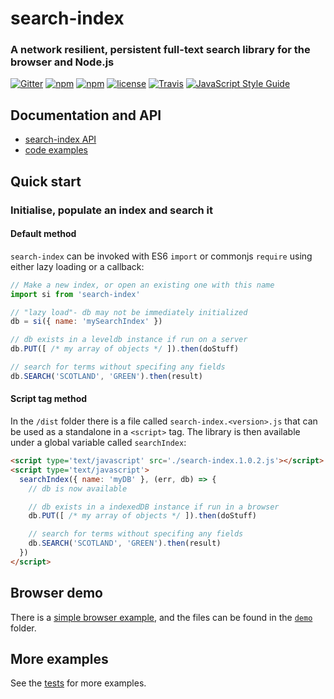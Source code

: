 # search-index

### A network resilient, persistent full-text search library for the browser and Node.js

[![Gitter](https://img.shields.io/gitter/room/nwjs/nw.js.svg?style=flat-square)](https://gitter.im/fergiemcdowall/search-index)
[![npm](https://img.shields.io/npm/v/search-index.svg?style=flat-square)](https://www.npmjs.com/package/search-index)
[![npm](https://img.shields.io/npm/dm/search-index.svg?style=flat-square)](https://npm-stat.com/charts.html?package=search-index)
[![license](https://img.shields.io/github/license/mashape/apistatus.svg?style=flat-square)](LICENCE)
[![Travis](https://img.shields.io/travis/rust-lang/rust.svg?style=flat-square)](https://travis-ci.org/fergiemcdowall/search-index)
[![JavaScript Style Guide](https://img.shields.io/badge/code_style-standard-brightgreen.svg?style=flat-square)](https://standardjs.com)


## Documentation and API

* [search-index API](https://github.com/fergiemcdowall/search-index/tree/demo-and-doc/docs/API.md)
* [code examples](https://github.com/fergiemcdowall/search-index/tree/demo-and-doc/docs/README.md)


## Quick start

### Initialise, populate an index and search it

#### Default method

`search-index` can be invoked with ES6 `import` or commonjs `require`
using either lazy loading or a callback:

```javascript
// Make a new index, or open an existing one with this name
import si from 'search-index'

// "lazy load"- db may not be immediately initialized
db = si({ name: 'mySearchIndex' })

// db exists in a leveldb instance if run on a server
db.PUT([ /* my array of objects */ ]).then(doStuff)

// search for terms without specifing any fields
db.SEARCH('SCOTLAND', 'GREEN').then(result)

```

#### Script tag method

In the `/dist` folder there is a file called
`search-index.<version>.js` that can be used as a standalone in a
`<script>` tag. The library is then available under a global variable
called `searchIndex`:

```html
<script type='text/javascript' src='./search-index.1.0.2.js'></script>
<script type='text/javascript'>
  searchIndex({ name: 'myDB' }, (err, db) => {
    // db is now available

    // db exists in a indexedDB instance if run in a browser
    db.PUT([ /* my array of objects */ ]).then(doStuff)

    // search for terms without specifing any fields
    db.SEARCH('SCOTLAND', 'GREEN').then(result)
  })
</script>

```

## Browser demo

There is a [simple browser example](https://eklem.github.io/search-index/demo/), and the files can be found in the [`demo`](https://github.com/fergiemcdowall/search-index/tree/master/demo/) folder.

## More examples

See the [tests](https://github.com/fergiemcdowall/search-index/tree/master/test) for more examples.
